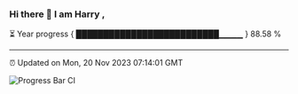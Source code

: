 ### Hi there 👋 I am Harry , 

⏳ Year progress { ██████████████████████████▁▁▁▁ } 88.58 %

---

⏰ Updated on Mon, 20 Nov 2023 07:14:01 GMT

![Progress Bar CI](https://github.com/duykhang68/duykhang68/workflows/Progress%20Bar%20CI/badge.svg)
